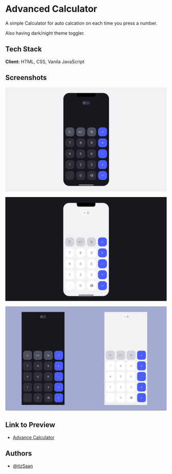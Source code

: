 
# Advanced Calculator

A simple Calculator for auto calcation on each time you press a number.
    
    
Also having dark/night theme toggler.





## Tech Stack

**Client:** HTML, CSS, Vanila JavaScript



## Screenshots

![App Screenshot](screenshots/Advance-calculator-1.jpg)

![App Screenshot](screenshots/Advance-calculator-2.jpg)

![App Screenshot](screenshots/Advance-calculator-3.jpg)


## Link to Preview

- [Advance Calculator](https://itzsaan.github.io/Advance-Calculator/)
## Authors

- [@itzSaan](https://www.github.com/itzSaan)

